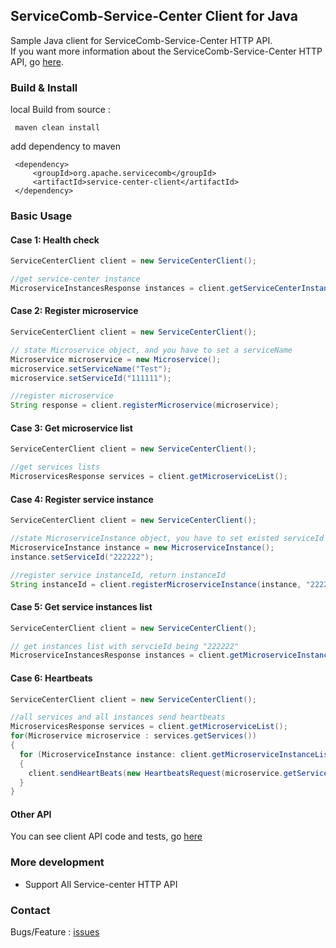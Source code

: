 ## ServiceComb-Service-Center Client for Java

   Sample Java client for ServiceComb-Service-Center HTTP API.   
   If you want more information about the ServiceComb-Service-Center HTTP API, go [here](https://github.com/apache/servicecomb-service-center/blob/master/server/core/swagger/v4.yaml).
   
### Build & Install
   
   local Build from source :
   ```
    maven clean install
   ```
   
   add dependency to maven
   ```
    <dependency>
        <groupId>org.apache.servicecomb</groupId>
        <artifactId>service-center-client</artifactId>
    </dependency>
   ```


### Basic Usage

#### Case 1: Health check
```Java
ServiceCenterClient client = new ServiceCenterClient();

//get service-center instance
MicroserviceInstancesResponse instances = client.getServiceCenterInstances();
```

#### Case 2: Register microservice
```Java
ServiceCenterClient client = new ServiceCenterClient();

// state Microservice object, and you have to set a serviceName
Microservice microservice = new Microservice();
microservice.setServiceName("Test");
microservice.setServiceId("111111");

//register microservice
String response = client.registerMicroservice(microservice);
```

#### Case 3: Get microservice list
```Java
ServiceCenterClient client = new ServiceCenterClient();

//get services lists
MicroservicesResponse services = client.getMicroserviceList();
```

#### Case 4: Register service instance
```Java
ServiceCenterClient client = new ServiceCenterClient();

//state MicroserviceInstance object, you have to set existed serviceId
MicroserviceInstance instance = new MicroserviceInstance();
instance.setServiceId("222222");

//register service instanceId, return instanceId
String instanceId = client.registerMicroserviceInstance(instance, "222222");
```

#### Case 5: Get service instances list
```Java
ServiceCenterClient client = new ServiceCenterClient();

// get instances list with servcieId being "222222"
MicroserviceInstancesResponse instances = client.getMicroserviceInstanceList("222222");
```

#### Case 6: Heartbeats
```Java
ServiceCenterClient client = new ServiceCenterClient();

//all services and all instances send heartbeats
MicroservicesResponse services = client.getMicroserviceList();
for(Microservice microservice : services.getServices())
{
  for (MicroserviceInstance instance: client.getMicroserviceInstanceList(microservice.getServiceId()).getInstances())
  { 
    client.sendHeartBeats(new HeartbeatsRequest(microservice.getServiceId(),instance.getInstanceId())); 
  }
}
```

#### Other API
You can see client API code and tests, go [here](https://github.com/apache/servicecomb-java-chassis/blob/master/client/service-center-client/src/main/java/org/apache/servicecomb/service/center/client/ServiceCenterClient.java) 


### More development

- Support All Service-center HTTP API

### Contact
Bugs/Feature : [issues](https://github.com/apache/servicecomb-java-chassis/issues)

